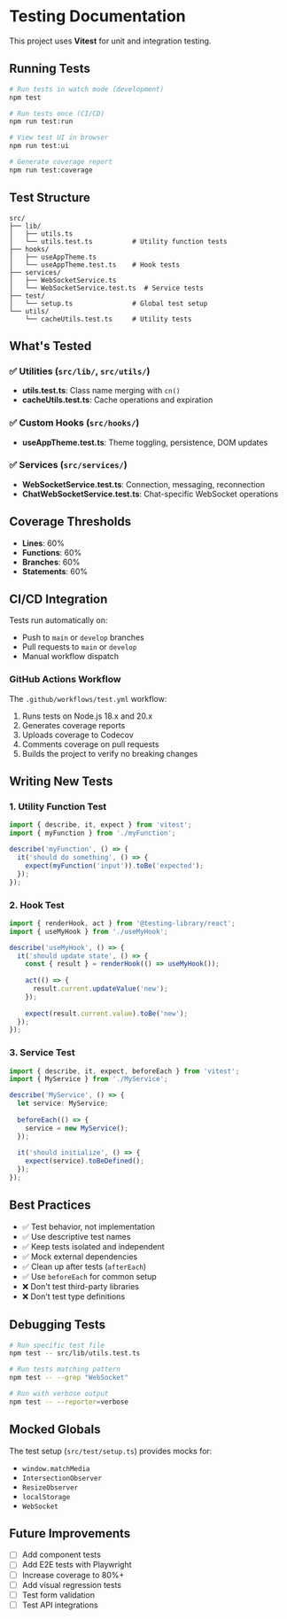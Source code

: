 # Testing Documentation

This project uses **Vitest** for unit and integration testing.

## Running Tests

```bash
# Run tests in watch mode (development)
npm test

# Run tests once (CI/CD)
npm run test:run

# View test UI in browser
npm run test:ui

# Generate coverage report
npm run test:coverage
```

## Test Structure

```
src/
├── lib/
│   ├── utils.ts
│   └── utils.test.ts          # Utility function tests
├── hooks/
│   ├── useAppTheme.ts
│   └── useAppTheme.test.ts    # Hook tests
├── services/
│   ├── WebSocketService.ts
│   └── WebSocketService.test.ts  # Service tests
├── test/
│   └── setup.ts               # Global test setup
└── utils/
    └── cacheUtils.test.ts     # Utility tests
```

## What's Tested

### ✅ Utilities (`src/lib/`, `src/utils/`)
- **utils.test.ts**: Class name merging with `cn()`
- **cacheUtils.test.ts**: Cache operations and expiration

### ✅ Custom Hooks (`src/hooks/`)
- **useAppTheme.test.ts**: Theme toggling, persistence, DOM updates

### ✅ Services (`src/services/`)
- **WebSocketService.test.ts**: Connection, messaging, reconnection
- **ChatWebSocketService.test.ts**: Chat-specific WebSocket operations

## Coverage Thresholds

- **Lines**: 60%
- **Functions**: 60%
- **Branches**: 60%
- **Statements**: 60%

## CI/CD Integration

Tests run automatically on:
- Push to `main` or `develop` branches
- Pull requests to `main` or `develop`
- Manual workflow dispatch

### GitHub Actions Workflow

The `.github/workflows/test.yml` workflow:
1. Runs tests on Node.js 18.x and 20.x
2. Generates coverage reports
3. Uploads coverage to Codecov
4. Comments coverage on pull requests
5. Builds the project to verify no breaking changes

## Writing New Tests

### 1. Utility Function Test
```typescript
import { describe, it, expect } from 'vitest';
import { myFunction } from './myFunction';

describe('myFunction', () => {
  it('should do something', () => {
    expect(myFunction('input')).toBe('expected');
  });
});
```

### 2. Hook Test
```typescript
import { renderHook, act } from '@testing-library/react';
import { useMyHook } from './useMyHook';

describe('useMyHook', () => {
  it('should update state', () => {
    const { result } = renderHook(() => useMyHook());
    
    act(() => {
      result.current.updateValue('new');
    });
    
    expect(result.current.value).toBe('new');
  });
});
```

### 3. Service Test
```typescript
import { describe, it, expect, beforeEach } from 'vitest';
import { MyService } from './MyService';

describe('MyService', () => {
  let service: MyService;
  
  beforeEach(() => {
    service = new MyService();
  });
  
  it('should initialize', () => {
    expect(service).toBeDefined();
  });
});
```

## Best Practices

- ✅ Test behavior, not implementation
- ✅ Use descriptive test names
- ✅ Keep tests isolated and independent
- ✅ Mock external dependencies
- ✅ Clean up after tests (`afterEach`)
- ✅ Use `beforeEach` for common setup
- ❌ Don't test third-party libraries
- ❌ Don't test type definitions

## Debugging Tests

```bash
# Run specific test file
npm test -- src/lib/utils.test.ts

# Run tests matching pattern
npm test -- --grep "WebSocket"

# Run with verbose output
npm test -- --reporter=verbose
```

## Mocked Globals

The test setup (`src/test/setup.ts`) provides mocks for:
- `window.matchMedia`
- `IntersectionObserver`
- `ResizeObserver`
- `localStorage`
- `WebSocket`

## Future Improvements

- [ ] Add component tests
- [ ] Add E2E tests with Playwright
- [ ] Increase coverage to 80%+
- [ ] Add visual regression tests
- [ ] Test form validation
- [ ] Test API integrations
